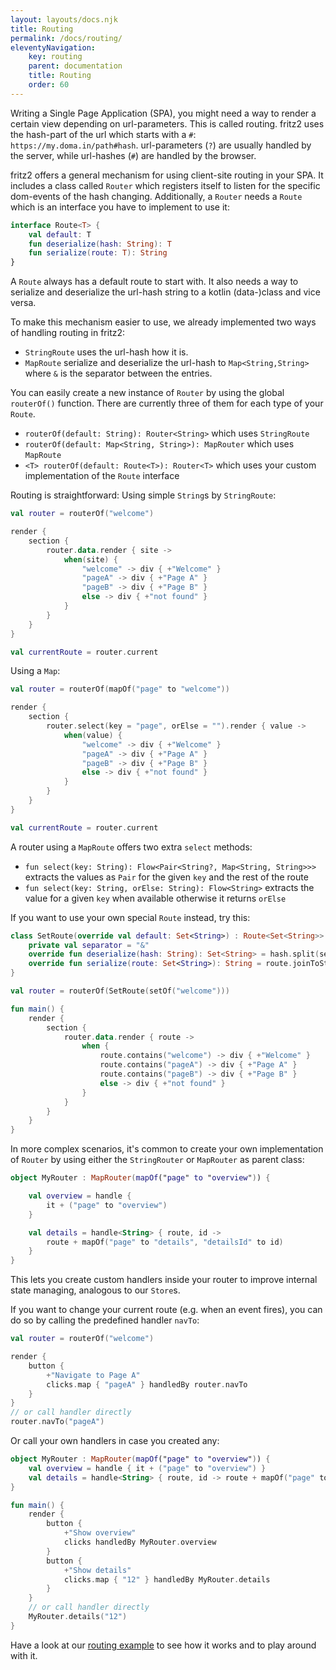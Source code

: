 ```yaml
---
layout: layouts/docs.njk
title: Routing
permalink: /docs/routing/
eleventyNavigation:
    key: routing
    parent: documentation
    title: Routing
    order: 60
---
```


Writing a Single Page Application (SPA), you might need a way to render a certain view depending on url-parameters. This is called routing. 
fritz2 uses the hash-part of the url which starts with a `#`: `https://my.doma.in/path#hash`. url-parameters (`?`) are usually handled by the server, 
while url-hashes (`#`) are handled by the browser.

fritz2 offers a general mechanism for using client-site routing in your SPA. 
It includes a class called `Router` which registers itself to listen for the specific dom-events of the hash changing. 
Additionally, a `Router` needs a `Route` which is an interface you have to implement to use it:
```kotlin
interface Route<T> {
    val default: T
    fun deserialize(hash: String): T
    fun serialize(route: T): String
}
```
A `Route` always has a default route to start with.
It also needs a way to serialize and deserialize the url-hash string to a kotlin (data-)class and vice versa.

To make this mechanism easier to use, we already implemented two ways of handling routing in fritz2: 
* `StringRoute` uses the url-hash how it is.
* `MapRoute` serialize and deserialize the url-hash to `Map<String,String>` where `&` is the separator between the entries.

You can easily create a new instance of `Router` by using the global `routerOf()` function. 
There are currently three of them for each type of your `Route`.
* `routerOf(default: String): Router<String>` which uses `StringRoute`
* `routerOf(default: Map<String, String>): MapRouter` which uses `MapRoute`
* `<T> routerOf(default: Route<T>): Router<T>` which uses your custom implementation of the `Route` interface

Routing is straightforward:
Using simple `String`s by `StringRoute`:
```kotlin
val router = routerOf("welcome")

render {
    section {
        router.data.render { site ->
            when(site) {
                "welcome" -> div { +"Welcome" }
                "pageA" -> div { +"Page A" }
                "pageB" -> div { +"Page B" }
                else -> div { +"not found" }
            }
        }
    }
}

val currentRoute = router.current
```

Using a `Map`:
```kotlin
val router = routerOf(mapOf("page" to "welcome"))

render {
    section {
        router.select(key = "page", orElse = "").render { value ->
            when(value) {
                "welcome" -> div { +"Welcome" }
                "pageA" -> div { +"Page A" }
                "pageB" -> div { +"Page B" }
                else -> div { +"not found" }
            }
        }
    }
}

val currentRoute = router.current
```
A router using a `MapRoute` offers two extra `select` methods:
* `fun select(key: String): Flow<Pair<String?, Map<String, String>>>` extracts the values as `Pair` for the given `key` 
and the rest of the route
* `fun select(key: String, orElse: String): Flow<String>` extracts the value for a given `key` when available otherwise 
it returns `orElse`

If you want to use your own special `Route` instead, try this:
```kotlin
class SetRoute(override val default: Set<String>) : Route<Set<String>> {
    private val separator = "&"
    override fun deserialize(hash: String): Set<String> = hash.split(separator).toSet()
    override fun serialize(route: Set<String>): String = route.joinToString(separator)
}

val router = routerOf(SetRoute(setOf("welcome")))

fun main() {
    render {
        section {
            router.data.render { route ->
                when {
                    route.contains("welcome") -> div { +"Welcome" }
                    route.contains("pageA") -> div { +"Page A" }
                    route.contains("pageB") -> div { +"Page B" }
                    else -> div { +"not found" }
                }
            }
        }
    }
}
```

In more complex scenarios, it's common to create your own implementation of `Router` by using either the
`StringRouter` or `MapRouter` as parent class:
```kotlin
object MyRouter : MapRouter(mapOf("page" to "overview")) {

    val overview = handle {
        it + ("page" to "overview")
    }

    val details = handle<String> { route, id ->
        route + mapOf("page" to "details", "detailsId" to id)
    }
}
```
This lets you create custom handlers inside your router to improve internal state managing, analogous to our `Store`s.


If you want to change your current route (e.g. when an event fires), 
you can do so by calling the predefined handler `navTo`: 
```kotlin
val router = routerOf("welcome")

render {
    button {
        +"Navigate to Page A"
        clicks.map { "pageA" } handledBy router.navTo
    }
}
// or call handler directly
router.navTo("pageA")
```
Or call your own handlers in case you created any:
```kotlin
object MyRouter : MapRouter(mapOf("page" to "overview")) {
    val overview = handle { it + ("page" to "overview") }
    val details = handle<String> { route, id -> route + mapOf("page" to "details", "detailsId" to id) }
}

fun main() {
    render {
        button {
            +"Show overview"
            clicks handledBy MyRouter.overview
        }
        button {
            +"Show details"
            clicks.map { "12" } handledBy MyRouter.details
        }
    }
    // or call handler directly
    MyRouter.details("12")
}
```

Have a look at our [routing example](https://examples.fritz2.dev/routing/build/distributions/index.html)
to see how it works and to play around with it.
